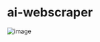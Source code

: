 # ai-webscraper
![image](https://github.com/user-attachments/assets/78f1e824-fe99-4ab9-969f-977456c174d9)

